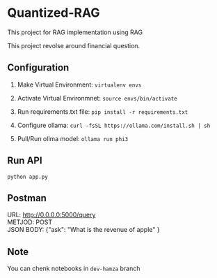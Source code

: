 # Quantized-RAG
This project for RAG implementation using RAG 

This project revolse around financial question.


## Configuration

1. Make Virtual Environment:
```virtualenv envs``` 

2.  Activate Virtual Environmnet:
```source envs/bin/activate```

3. Run requirements.txt file:
```pip install -r requirements.txt```

4. Configure ollama:
```curl -fsSL https://ollama.com/install.sh | sh```

5. Pull/Run ollma model:
```ollama run phi3```


## Run API

```python app.py```

## Postman

URL: http://0.0.0.0:5000/query
<br>METJOD: POST</br>
JSON BODY: {"ask": "What is the revenue of apple" }


## Note 

You can chenk notebooks in ```dev-hamza``` branch

